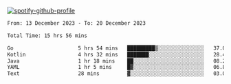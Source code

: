 [![spotify-github-profile](https://spotify-github-profile.vercel.app/api/view?uid=313pysyt3uxkjdidtiuvzf7nrnnu&cover_image=true&theme=natemoo-re&show_offline=false&background_color=121212&interchange=false&bar_color=53b14f&bar_color_cover=false)](https://spotify-github-profile.vercel.app/api/view?uid=313pysyt3uxkjdidtiuvzf7nrnnu&redirect=true)

<!--START_SECTION:waka-->

```txt
From: 13 December 2023 - To: 20 December 2023

Total Time: 15 hrs 56 mins

Go                     5 hrs 54 mins   █████████▒░░░░░░░░░░░░░░░   37.05 %
Kotlin                 4 hrs 32 mins   ███████░░░░░░░░░░░░░░░░░░   28.49 %
Java                   1 hr 18 mins    ██░░░░░░░░░░░░░░░░░░░░░░░   08.24 %
YAML                   1 hr 5 mins     █▓░░░░░░░░░░░░░░░░░░░░░░░   06.89 %
Text                   28 mins         ▓░░░░░░░░░░░░░░░░░░░░░░░░   03.00 %
```

<!--END_SECTION:waka-->